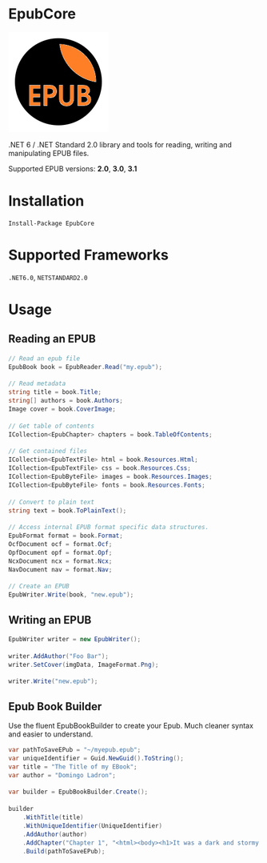 # EpubCore
![](docs/wiki/img/logo.png)

.NET 6 / .NET Standard 2.0 library and tools for reading, writing and manipulating EPUB files.  

Supported EPUB versions: **2.0**, **3.0**, **3.1**

# Installation

```
Install-Package EpubCore
```

# Supported Frameworks
`.NET6.0`, `NETSTANDARD2.0`

# Usage

## Reading an EPUB

```cs
// Read an epub file
EpubBook book = EpubReader.Read("my.epub");

// Read metadata
string title = book.Title;
string[] authors = book.Authors;
Image cover = book.CoverImage;

// Get table of contents
ICollection<EpubChapter> chapters = book.TableOfContents;

// Get contained files
ICollection<EpubTextFile> html = book.Resources.Html;
ICollection<EpubTextFile> css = book.Resources.Css;
ICollection<EpubByteFile> images = book.Resources.Images;
ICollection<EpubByteFile> fonts = book.Resources.Fonts;

// Convert to plain text
string text = book.ToPlainText();

// Access internal EPUB format specific data structures.
EpubFormat format = book.Format;
OcfDocument ocf = format.Ocf;
OpfDocument opf = format.Opf;
NcxDocument ncx = format.Ncx;
NavDocument nav = format.Nav;

// Create an EPUB
EpubWriter.Write(book, "new.epub");
```

## Writing an EPUB
```cs
EpubWriter writer = new EpubWriter();

writer.AddAuthor("Foo Bar");
writer.SetCover(imgData, ImageFormat.Png);

writer.Write("new.epub");
```

## Epub Book Builder

Use the fluent EpubBookBuilder to create your Epub.  Much cleaner syntax and easier to understand.

```cs
var pathToSaveEPub = "~/myepub.epub";
var uniqueIdentifier = Guid.NewGuid().ToString();
var title = "The Title of my EBook";
var author = "Domingo Ladron";

var builder = EpubBookBuilder.Create();

builder
    .WithTitle(title)
    .WithUniqueIdentifier(UniqueIdentifier)
    .AddAuthor(author)
    .AddChapter("Chapter 1", "<html><body><h1>It was a dark and stormy night.</h1></body></html>")
    .Build(pathToSaveEPub);
```
